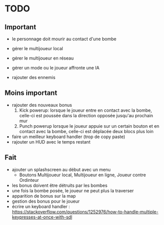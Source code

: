 # TODO

## Important
- le personnage doit mourir au contact d'une bombe

- gérer le multijoueur local
- gérer le multijoueur en réseau
- gérer un mode ou le joueur affronte une IA

- rajouter des ennemis


## Moins important
- rajouter des nouveaux bonus
    1. Kick powerup: 
        lorsque le joueur entre en contact avec la bombe, celle-ci est poussée dans la
        direction opposée jusqu'au prochain mur
    2. Punch powerup
        lorsque le joueur appuie sur un certain bouton et en contact avec la bombe, celle-ci
        est déplacée deux blocs plus loin
- faire un meilleur keyboard handler (trop de copy paste)
- rajouter un HUD avec le temps restant

## Fait
- ajouter un splashscreen au début avec un menu
    - Boutons Multijoueur local, Multijoueur en ligne, Joueur contre Ordinteur
- les bonus doivent être détruits par les bombes
- une fois la bombe posée, le joueur ne peut plus la traverser
- apparition de bonus sur la map
- gestion des bonus pour le joueur
- écrire un keyboard handler : https://stackoverflow.com/questions/1252976/how-to-handle-multiple-keypresses-at-once-with-sdl
